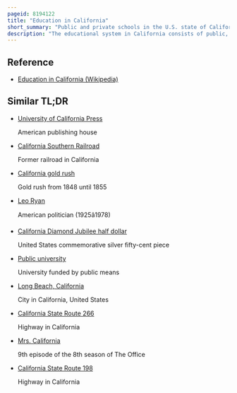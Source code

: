 ```yaml
---
pageid: 8194122
title: "Education in California"
short_summary: "Public and private schools in the U.S. state of California"
description: "The educational system in California consists of public, NPS, and private schools in the U. S. State of California, including the public University of California, California State University, and California Community Colleges Systems, private Colleges and Universities, and elementary, middle, and high Schools."
---
```


## Reference

- [Education in California (Wikipedia)](https://en.wikipedia.org/?curid=8194122)

## Similar TL;DR

- [University of California Press](/tldr/en/university-of-california-press)

  American publishing house

- [California Southern Railroad](/tldr/en/california-southern-railroad)

  Former railroad in California

- [California gold rush](/tldr/en/california-gold-rush)

  Gold rush from 1848 until 1855

- [Leo Ryan](/tldr/en/leo-ryan)

  American politician (1925â1978)

- [California Diamond Jubilee half dollar](/tldr/en/california-diamond-jubilee-half-dollar)

  United States commemorative silver fifty-cent piece

- [Public university](/tldr/en/public-university)

  University funded by public means

- [Long Beach, California](/tldr/en/long-beach-california)

  City in California, United States

- [California State Route 266](/tldr/en/california-state-route-266)

  Highway in California

- [Mrs. California](/tldr/en/mrs-california)

  9th episode of the 8th season of The Office

- [California State Route 198](/tldr/en/california-state-route-198)

  Highway in California
